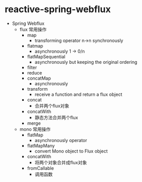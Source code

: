 # reactive-spring-webflux
* Spring Webflux
  * flux 常用操作
    * map
      * transforming operator n->n synchronously
    * flatmap
      * asynchronously 1 -> 0/n
    * flatMapSequential
      * asynchronously but keeping the original ordering
    * filter
    * reduce
    * concatMap
      * asynchronously
    * transform
      * receive a function and return a flux object
    * concat
      * 合并两个flux对象
    * concatWith
      * 静态方法合并两个flux
    * merge
  * mono 常用操作
    * flatMap
      * asynchronously operator
    * flatMapMany
      * convert Mono object to Flux object
    * concatWith
      * 将两个对象合并成flux对象
    * fromCallable
      * 调用函数

